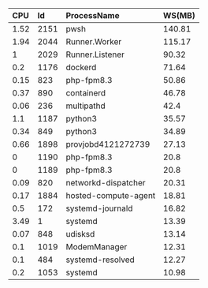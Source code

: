

|CPU|Id|ProcessName|WS(MB)|
|:--|:--|:--|:--|
|1.52|2151|pwsh|140.81|
|1.94|2044|Runner.Worker|115.17|
|1|2029|Runner.Listener|90.32|
|0.2|1176|dockerd|71.64|
|0.15|823|php-fpm8.3|50.86|
|0.37|890|containerd|46.78|
|0.06|236|multipathd|42.4|
|1.1|1187|python3|35.57|
|0.34|849|python3|34.89|
|0.66|1898|provjobd4121272739|27.13|
|0|1190|php-fpm8.3|20.8|
|0|1189|php-fpm8.3|20.8|
|0.09|820|networkd-dispatcher|20.31|
|0.17|1884|hosted-compute-agent|18.81|
|0.5|172|systemd-journald|16.82|
|3.49|1|systemd|13.39|
|0.07|848|udisksd|13.14|
|0.1|1019|ModemManager|12.31|
|0.1|484|systemd-resolved|12.27|
|0.2|1053|systemd|10.98|

